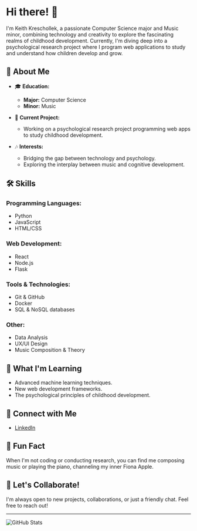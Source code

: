 # Hi there! 👋

I'm Keith Kreschollek, a passionate Computer Science major and Music minor, combining technology and creativity to explore the fascinating realms of childhood development. Currently, I'm diving deep into a psychological research project where I program web applications to study and understand how children develop and grow.

## 🚀 About Me

- 🎓 **Education:** 
  - **Major:** Computer Science
  - **Minor:** Music

- 🧠 **Current Project:** 
  - Working on a psychological research project programming web apps to study childhood development.

- 🎶 **Interests:**
  - Bridging the gap between technology and psychology.
  - Exploring the interplay between music and cognitive development.

## 🛠️ Skills

### Programming Languages:
- Python
- JavaScript
- HTML/CSS

### Web Development:
- React
- Node.js
- Flask

### Tools & Technologies:
- Git & GitHub
- Docker
- SQL & NoSQL databases

### Other:
- Data Analysis
- UX/UI Design
- Music Composition & Theory

## 🌱 What I'm Learning

- Advanced machine learning techniques.
- New web development frameworks.
- The psychological principles of childhood development.

## 🔗 Connect with Me

- [LinkedIn](https://www.linkedin.com/in/keith-kreschollek/)

## 🎵 Fun Fact

When I'm not coding or conducting research, you can find me composing music or playing the piano, channeling my inner Fiona Apple.

## 💬 Let's Collaborate!

I'm always open to new projects, collaborations, or just a friendly chat. Feel free to reach out!

---

![GitHub Stats](https://github-readme-stats.vercel.app/api?username=keithk1210&show_icons=true&theme=radical)

